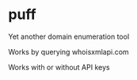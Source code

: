 # puff
Yet another domain enumeration tool

Works by querying whoisxmlapi.com

Works with or without API keys

